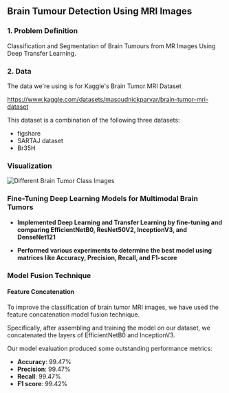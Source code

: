 ## Brain Tumour Detection Using MRI Images

### 1. Problem Definition

Classification and Segmentation of Brain Tumours from MR Images Using Deep Transfer Learning.

### 2. Data

The data we're using is for Kaggle's Brain Tumor MRI Dataset

https://www.kaggle.com/datasets/masoudnickparvar/brain-tumor-mri-dataset

This dataset is a combination of the following three datasets:
- figshare
- SARTAJ dataset
- Br35H

### Visualization

![Different Brain Tumor Class Images](https://github.com/AyushSrivastava27/Brain-Tumor-Segmentation/assets/98225930/74a65599-f9cd-4a40-ab35-fd9eff9433cd)


### Fine-Tuning Deep Learning Models for Multimodal Brain Tumors

- **Implemented Deep Learning and Transfer Learning by fine-tuning and comparing EfficientNetB0, ResNet50V2, InceptionV3,
and DenseNet121**

- **Performed various experiments to determine the best model using matrices like Accuracy, Precision, Recall, and F1-score**

### Model Fusion Technique

#### Feature Concatenation

To improve the classification of brain tumor MRI images, we have used the feature concatenation model fusion technique. 

Specifically, after assembling and training the model on our dataset, we concatenated the layers of EfficientNetB0 and InceptionV3.
 
 Our model evaluation produced some outstanding performance metrics:
 
 - **Accuracy**: 99.47%
 - **Precision**: 99.47%
 - **Recall**: 99.47%
 - **F1 score**: 99.42%
